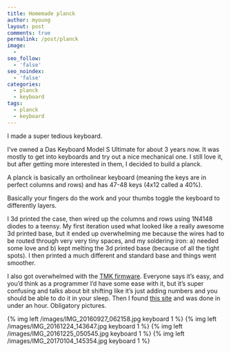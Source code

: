 ```yaml
---
title: Homemade planck
author: myoung
layout: post
comments: true
permalink: /post/planck
image:
  -
seo_follow:
  - 'false'
seo_noindex:
  - 'false'
categories:
  - planck
  - keyboard
tags:
  - planck
  - keyboard
---
```



I made a super tedious keyboard.<!-- more -->

I’ve owned a Das Keyboard Model S Ultimate for about 3 years now. It was mostly to get into keyboards and try out a nice mechanical one. I still love it, but after getting more interested in them, I decided to build a planck.

A planck is basically an ortholinear keyboard (meaning the keys are in perfect columns and rows) and has 47-48 keys (4x12 called a 40%).

Basically your fingers do the work and your thumbs toggle the keyboard to differently layers.

I 3d printed the case, then wired up the columns and rows using 1N4148 diodes to a teensy. My first iteration used what looked like a really awesome 3d printed base, but it ended up overwhelming me because the wires had to be routed through very very tiny spaces, and my soldering iron: a) needed some love and b) kept melting the 3d printed base (because of all the tight spots). I then printed a much different and standard base and things went smoother.

I also got overwhelmed with the [TMK firmware](https://github.com/tmk/tmk_keyboard). Everyone says it’s easy, and you’d think as a programmer I’d have some ease with it, but it’s super confusing and talks about bit shifting like it’s just adding numbers and you should be able to do it in your sleep. Then I found [this site](https://kb.sized.io/) and was done in under an hour. Obligatory pictures.

{% img left /images/IMG_20160927_062158.jpg keyboard 1 %}
{% img left /images/IMG_20161224_143647.jpg keyboard 1 %}
{% img left /images/IMG_20161225_050545.jpg keyboard 1 %}
{% img left /images/IMG_20170104_145354.jpg keyboard 1 %}
